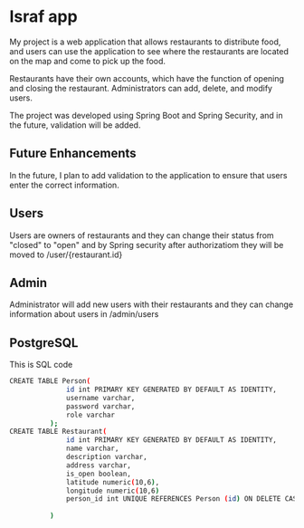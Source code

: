 # Israf app

My project is a web application that allows restaurants to distribute food, and users can use the application to see where the restaurants are located on the map and come to pick up the food.

Restaurants have their own accounts, which have the function of opening and closing the restaurant. Administrators can add, delete, and modify users.

The project was developed using Spring Boot and Spring Security, and in the future, validation will be added.

## Future Enhancements
In the future, I plan to add validation to the application to ensure that users enter the correct information. 

## Users 
Users are owners of restaurants and they can change their status from "closed" to "open" and by Spring security after authorizatiom they will be moved to /user/{restaurant.id} 

## Admin
Administrator will add new users with their restaurants and they can change information about users in /admin/users


## PostgreSQL 
This is SQL code 


```sh
CREATE TABLE Person(
              id int PRIMARY KEY GENERATED BY DEFAULT AS IDENTITY,
              username varchar,
              password varchar,
              role varchar
          );
CREATE TABLE Restaurant(
              id int PRIMARY KEY GENERATED BY DEFAULT AS IDENTITY,
              name varchar,
              description varchar,
              address varchar,
              is_open boolean,
              latitude numeric(10,6),
              longitude numeric(10,6)
              person_id int UNIQUE REFERENCES Person (id) ON DELETE CASCADE
          
          )
```
